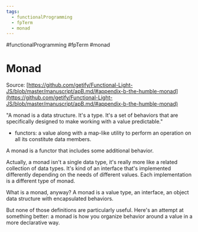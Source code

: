 ```yaml
---
tags:
  - functionalProgramming
  - fpTerm
  - monad
---
```

#functionalProgramming #fpTerm #monad


# Monad

Source: [https://github.com/getify/Functional-Light-JS/blob/master/manuscript/apB.md/#appendix-b-the-humble-monad](https://github.com/getify/Functional-Light-JS/blob/master/manuscript/apB.md/#appendix-b-the-humble-monad)

"A monad is a data structure. It's a type. It's a set of behaviors that are specifically designed to make working with a value predictable."

- functors: a value along with a map-like utility to perform an operation on all its constitute data members.

A monad is a functor that includes some additional behavior.

Actually, a monad isn't a single data type, it's really more like a related collection of data types. It's kind of an interface that's implemented differently depending on the needs of different values. Each implementation is a different type of monad.

What is a monad, anyway? A monad is a value type, an interface, an object data structure with encapsulated behaviors.

But none of those definitions are particularly useful. Here's an attempt at something better: a monad is how you organize behavior around a value in a more declarative way.


